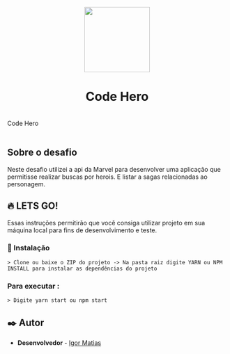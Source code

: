 <p align='center'><img width='150' src="https://upload.wikimedia.org/wikipedia/commons/thumb/a/a7/React-icon.svg/1200px-React-icon.svg.png"
<p align='center'>
  <h1 align='center'>Code Hero</h1>
</p>



<br>
Code Hero
<br>
<br>

## Sobre o desafio
Neste desafio utilizei a api da Marvel para desenvolver uma aplicação que permitisse realizar buscas por herois. E listar a sagas relacionadas ao personagem.
<br>



## 🔥 LETS GO!

Essas instruções permitirão que você consiga utilizar projeto em sua máquina local para fins de desenvolvimento e teste.


### 🔧 Instalação

```
> Clone ou baixe o ZIP do projeto -> Na pasta raiz digite YARN ou NPM INSTALL para instalar as dependências do projeto
```

### Para executar :

```
> Digite yarn start ou npm start
```







## ✒️ Autor

- **Desenvolvedor** - [Igor Matias](https://github.com/igoormatias)



